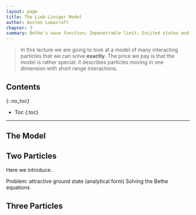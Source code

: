```yaml
---
layout: page
title: The Lieb-Liniger Model
author: Austen Lamacraft
chapter: 3
summary: Bethe's wave function; Impenetrable limit; Excited states and the classical limit.
---
```

>In this lecture we are going to look at a model of many interacting particles that we can solve __exactly__. The price we pay is that the model is rather special: it describes particles moving in one dimension with short range interactions.

## Contents
{:.no_toc}

* Toc
{:toc}

---


## The Model

## Two Particles

Here we introduce..

Problem: attractive ground state (analytical form) Solving the Bethe equations

## Three Particles
